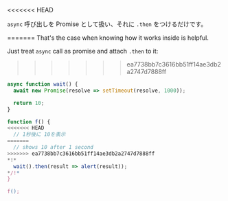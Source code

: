 
<<<<<<< HEAD

`async` 呼び出しを Promise として扱い、それに `.then` をつけるだけです。

=======
That's the case when knowing how it works inside is helpful.

Just treat `async` call as promise and attach `.then` to it:
>>>>>>> ea7738bb7c3616bb51ff14ae3db2a2747d7888ff
```js run
async function wait() {
  await new Promise(resolve => setTimeout(resolve, 1000));

  return 10;
}

function f() {
<<<<<<< HEAD
  // 1秒後に 10を表示
=======
  // shows 10 after 1 second
>>>>>>> ea7738bb7c3616bb51ff14ae3db2a2747d7888ff
*!*
  wait().then(result => alert(result));
*/!*
}

f();
```
